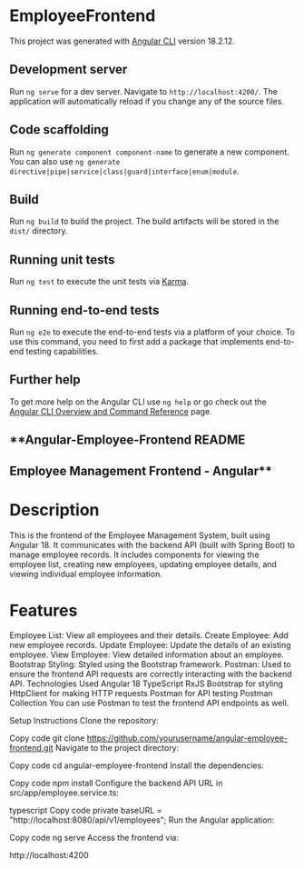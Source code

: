 # EmployeeFrontend

This project was generated with [Angular CLI](https://github.com/angular/angular-cli) version 18.2.12.

## Development server

Run `ng serve` for a dev server. Navigate to `http://localhost:4200/`. The application will automatically reload if you change any of the source files.

## Code scaffolding

Run `ng generate component component-name` to generate a new component. You can also use `ng generate directive|pipe|service|class|guard|interface|enum|module`.

## Build

Run `ng build` to build the project. The build artifacts will be stored in the `dist/` directory.

## Running unit tests

Run `ng test` to execute the unit tests via [Karma](https://karma-runner.github.io).

## Running end-to-end tests

Run `ng e2e` to execute the end-to-end tests via a platform of your choice. To use this command, you need to first add a package that implements end-to-end testing capabilities.

## Further help

To get more help on the Angular CLI use `ng help` or go check out the [Angular CLI Overview and Command Reference](https://angular.dev/tools/cli) page.

## **Angular-Employee-Frontend README
 ## Employee Management Frontend - Angular**
# **Description**
This is the frontend of the Employee Management System, built using Angular 18. It communicates with the backend API (built with Spring Boot) to manage employee records. It includes components for viewing the employee list, creating new employees, updating employee details, and viewing individual employee information.

# Features
Employee List: View all employees and their details.
Create Employee: Add new employee records.
Update Employee: Update the details of an existing employee.
View Employee: View detailed information about an employee.
Bootstrap Styling: Styled using the Bootstrap framework.
Postman: Used to ensure the frontend API requests are correctly interacting with the backend API.
Technologies Used
Angular 18
TypeScript
RxJS
Bootstrap for styling
HttpClient for making HTTP requests
Postman for API testing
Postman Collection
You can use Postman to test the frontend API endpoints as well. 

Setup Instructions
Clone the repository:

Copy code
git clone https://github.com/yourusername/angular-employee-frontend.git
Navigate to the project directory:

Copy code
cd angular-employee-frontend
Install the dependencies:

Copy code
npm install
Configure the backend API URL in src/app/employee.service.ts:

typescript
Copy code
private baseURL = "http://localhost:8080/api/v1/employees";
Run the Angular application:

Copy code
ng serve
Access the frontend via:

http://localhost:4200

